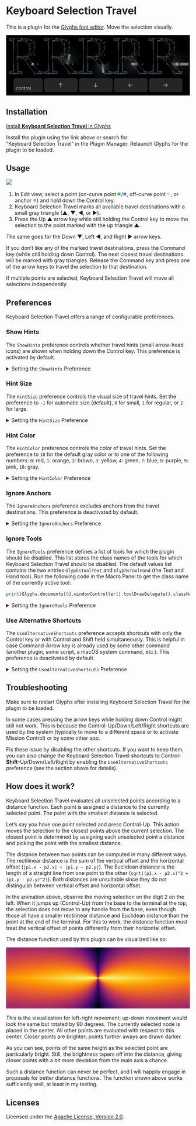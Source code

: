 # Keyboard Selection Travel

This is a plugin for the [Glyphs font editor](https://glyphsapp.com).
Move the selection visually.

![](Assets/Screenshot.png)

## Installation

[Install **Keyboard Selection Travel** in Glyphs](https://florianpircher.com/glyphs/plugins/keyboard-selection-travel/install)

Install the plugin using the link above or search for “Keyboard Selection Travel” in the Plugin Manager.
Relaunch Glyphs for the plugin to be loaded.

## Usage

[![](https://florianpircher.com/glyphs/plugins/keyboard-selection-travel/video/animation.png)](https://florianpircher.com/glyphs/plugins/keyboard-selection-travel/video/animation.mp4)

1. In Edit view, select a point (on-curve point <img src="Assets/on-curve-smooth.svg" width="10" height="10" alt>/<img src="Assets/on-curve-corner.svg" width="10" height="10" alt>, off-curve point <img src="Assets/off-curve.svg" width="10" height="10" alt>, or anchor <img src="Assets/anchor.svg" width="10" height="10" alt>) and hold down the Control key.
2. Keyboard Selection Travel marks all available travel destinations with a small gray triangle (▲&#xFE0E;, ▼&#xFE0E;, ◀&#xFE0E;, or ▶&#xFE0E;).
3. Press the Up ▲&#xFE0E; arrow key while still holding the Control key to move the selection to the point marked with the up triangle ▲&#xFE0E;.

The same goes for the Down ▼&#xFE0E;, Left ◀&#xFE0E;, and Right ▶&#xFE0E; arrow keys.

If you don’t like any of the marked travel destinations, press the Command key (while still holding down Control). The next closest travel destinations will be marked with gray triangles. Release the Command key and press one of the arrow keys to travel the selection to that destination.

If multiple points are selected, Keyboard Selection Travel will move all selections independently.

## Preferences

Keyboard Selection Travel offers a range of configurable preferences.

### Show Hints

The `ShowHints` preference controls whether travel hints (small arrow-head icons) are shown when holding down the Control key.
This preference is activated by default.

<details>
<summary>Setting the <code>ShowHints</code> Preference</summary>

<details>
<summary>Set <code>ShowHints</code> from the Command Line</summary>

Run the following line to set the preference to `NO` (or `YES` to activate):

```shell
defaults write com.GeorgSeifert.Glyphs3 com.FlorianPircher.Keyboard-Selection-Travel.ShowHints -bool NO
```

Run the following line to use the default value:

```shell
defaults delete com.GeorgSeifert.Glyphs3 com.FlorianPircher.Keyboard-Selection-Travel.ShowHints
```
</details>

<details>
<summary>Set <code>ShowHints</code> from Glyphs’ Macro Panel</summary>

Run the following line to set the preference to `False` (or `True` to activate, or `None` to reset):

```python
Glyphs.boolDefaults["com.FlorianPircher.Keyboard-Selection-Travel.ShowHints"] = False
```
</details>

<details>
<summary>Set <code>ShowHints</code> using mekkablue’s scripts</summary>

Choose *Script* → *mekkablue* → *App* → *Set Hidden App Preferences*, enter `com.FlorianPircher.Keyboard-Selection-Travel.ShowHints`), set the value to `NO` (or `YES` to activate), and confirm with *Apply*.
Click *Reset* to use the default value.
</details>
</details>

### Hint Size

The `HintSize` preference controls the visual size of travel hints.
Set the preference to `-1` for automatic size (default), `0` for small, `1` for regular, or `2` for large.

<details>
<summary>Setting the <code>HintSize</code> Preference</summary>

<details>
<summary>Set <code>HintSize</code> from the Command Line</summary>

Run the following line to set the preference to `-1`, `0`, `1`, or `2`:

```shell
defaults write com.GeorgSeifert.Glyphs3 com.FlorianPircher.Keyboard-Selection-Travel.HintSize -int 2
```

Run the following line to use the default value:

```shell
defaults delete com.GeorgSeifert.Glyphs3 com.FlorianPircher.Keyboard-Selection-Travel.HintSize
```
</details>

<details>
<summary>Set <code>HintSize</code> from Glyphs’ Macro Panel</summary>

Run the following line to set the preference to `-1`, `0`, `1`, or `2` (or `None` to reset):

```python
Glyphs.defaults["com.FlorianPircher.Keyboard-Selection-Travel.HintSize"] = 2
```
</details>

<details>
<summary>Set <code>HintSize</code> using mekkablue’s scripts</summary>

Choose *Script* → *mekkablue* → *App* → *Set Hidden App Preferences*, enter `com.FlorianPircher.Keyboard-Selection-Travel.HintSize`), set the value to `-1`, `0`, `1`, or `2`, and confirm with *Apply*.
Click *Reset* to use the default value.
</details>
</details>

### Hint Color

The `HintColor` preference controls the color of travel hints.
Set the preference to `10` for the default gray color or to one of the following numbers:
`0`: red, `1`: orange, `2`: brown, `3`: yellow, `4`: green, `7`: blue, `8`: purple, `9`: pink, `10`: gray.

<details>
<summary>Setting the <code>HintColor</code> Preference</summary>

<details>
<summary>Set <code>HintColor</code> from the Command Line</summary>

Run the following line to set the preference:

```shell
defaults write com.GeorgSeifert.Glyphs3 com.FlorianPircher.Keyboard-Selection-Travel.HintColor -int 1
```

Run the following line to use the default value:

```shell
defaults delete com.GeorgSeifert.Glyphs3 com.FlorianPircher.Keyboard-Selection-Travel.HintColor
```
</details>

<details>
<summary>Set <code>HintColor</code> from Glyphs’ Macro Panel</summary>

Run the following line to set the preference (or set it to `None` to reset it):

```python
Glyphs.defaults["com.FlorianPircher.Keyboard-Selection-Travel.HintColor"] = 1
```
</details>

<details>
<summary>Set <code>HintColor</code> using mekkablue’s scripts</summary>

Choose *Script* → *mekkablue* → *App* → *Set Hidden App Preferences*, enter `com.FlorianPircher.Keyboard-Selection-Travel.HintColor`), set the value, and confirm with *Apply*.
Click *Reset* to use the default value.
</details>
</details>

### Ignore Anchors

The `IgnoreAnchors` preference excludes anchors from the travel destinations.
This preference is deactivated by default.

<details>
<summary>Setting the <code>IgnoreAnchors</code> Preference</summary>

<details>
<summary>Set <code>IgnoreAnchors</code> from the Command Line</summary>

Run the following line to set the preference to `YES` (or `NO` to deactivate):

```shell
defaults write com.GeorgSeifert.Glyphs3 com.FlorianPircher.Keyboard-Selection-Travel.IgnoreAnchors -bool YES
```

Run the following line to use the default value:

```shell
defaults delete com.GeorgSeifert.Glyphs3 com.FlorianPircher.Keyboard-Selection-Travel.IgnoreAnchors
```
</details>

<details>
<summary>Set <code>IgnoreAnchors</code> from Glyphs’ Macro Panel</summary>

Run the following line to set the preference to `True` (or `False` to deactivate, or `None` to reset):

```python
Glyphs.boolDefaults["com.FlorianPircher.Keyboard-Selection-Travel.IgnoreAnchors"] = True
```
</details>

<details>
<summary>Set <code>IgnoreAnchors</code> using mekkablue’s scripts</summary>

Choose *Script* → *mekkablue* → *App* → *Set Hidden App Preferences*, enter `com.FlorianPircher.Keyboard-Selection-Travel.IgnoreAnchors`), set the value to `YES` (or `NO` to deactivate), and confirm with *Apply*.
Click *Reset* to use the default value.
</details>
</details>

### Ignore Tools

The `IgnoreTools` preference defines a list of tools for which the plugin should be disabled.
This list stores the class names of the tools for which Keyboard Selection Travel should be disabled.
The default values list contains the two entries `GlyphsToolText` and `GlyphsToolHand` (the Text and Hand tool).
Run the following code in the Macro Panel to get the class name of the currently active tool:

```python
print(Glyphs.documents[0].windowController().toolDrawDelegate().className())
```

<details>
<summary>Setting the <code>IgnoreTools</code> Preference</summary>

<details>
<summary>Set <code>IgnoreTools</code> from the Command Line</summary>

Run the following line to set the preference:

```shell
defaults write com.GeorgSeifert.Glyphs3 com.FlorianPircher.Keyboard-Selection-Travel.IgnoreTools -array GlyphsToolText GlyphsToolTrueTypeInstructor
```

Run the following line to use the default value:

```shell
defaults delete com.GeorgSeifert.Glyphs3 com.FlorianPircher.Keyboard-Selection-Travel.IgnoreTools
```
</details>

<details>
<summary>Set <code>IgnoreTools</code> from Glyphs’ Macro Panel</summary>

Run the following line to set the preference (or set to `None` to reset it):

```python
Glyphs.defaults["com.FlorianPircher.Keyboard-Selection-Travel.IgnoreTools"] = ["GlyphsToolText", "GlyphsToolTrueTypeInstructor"]
```
</details>
</details>

### Use Alternative Shortcuts

The `UseAlternativeShortcuts` preference accepts shortcuts with only the Control key or with Control and Shift held simultaneously.
This is helpful in case Command-Arrow key is already used by some other command (another plugin, some script, a macOS system command, etc.).
This preference is deactivated by default.

<details>
<summary>Setting the <code>UseAlternativeShortcuts</code> Preference</summary>

<details>
<summary>Set <code>UseAlternativeShortcuts</code> from the Command Line</summary>

Run the following line to set the preference to `YES` (or `NO` to deactivate):

```shell
defaults write com.GeorgSeifert.Glyphs3 com.FlorianPircher.Keyboard-Selection-Travel.UseAlternativeShortcuts -bool YES
```

Run the following line to use the default value:

```shell
defaults delete com.GeorgSeifert.Glyphs3 com.FlorianPircher.Keyboard-Selection-Travel.UseAlternativeShortcuts
```
</details>

<details>
<summary>Set <code>UseAlternativeShortcuts</code> from Glyphs’ Macro Panel</summary>

Run the following line to set the preference to `True` (or `False` to deactivate, or `None` to reset):

```python
Glyphs.boolDefaults["com.FlorianPircher.Keyboard-Selection-Travel.UseAlternativeShortcuts"] = True
```
</details>

<details>
<summary>Set <code>UseAlternativeShortcuts</code> using mekkablue’s scripts</summary>

Choose *Script* → *mekkablue* → *App* → *Set Hidden App Preferences*, enter `com.FlorianPircher.Keyboard-Selection-Travel.UseAlternativeShortcuts`), set the value to `YES` (or `NO` to deactivate), and confirm with *Apply*.
Click *Reset* to use the default value.
</details>
</details>

## Troubleshooting

Make sure to restart Glyphs after installing Keyboard Selection Travel for the plugin to be loaded.

In some cases pressing the arrow keys while holding down Control might still not work.
This is because the Control-Up/Down/Left/Right shortcuts are used by the system (typically to move to a different space or to activate Mission Control) or by some other app.

Fix these issue by disabling the other shortcuts.
If you want to keep them, you can also change the Keyboard Selection Travel shortcuts to Control-**Shift**-Up/Down/Left/Right by enabling the `UseAlternativeShortcuts` preference (see the section above for details).

## How does it work?

Keyboard Selection Travel evaluates all unselected points according to a distance function.
Each point is assigned a distance to the currently selected point.
The point with the smallest distance is selected.

Let’s say you have one point selected and press Control-Up.
This action moves the selection to the closest points above the current selection.
The closest point is determined by assigning each unselected point a distance and picking the point with the smallest distance.

The distance between two points can be computed in many different ways.
The rectilinear distance is the sum of the vertical offset and the horizontal offset (`|p1.x - p2.x| + |p1.y - p2.y|`).
The Euclidean distance is the length of a straight line from one point to the other (`sqrt((p1.x - p2.x)^2 + (p1.y - p2.y)^2)`).
Both distances are unsuitable since they do not distinguish between vertical offset and horizontal offset.

In the animation above, observe the moving selection on the digit 2 on the left.
When it jumps up (Control-Up) from the base to the terminal at the top, the selection does not move to any handle from the base, even though those all have a smaller rectilinear distance and Euclidean distance than the point at the end of the terminal.
For this to work, the distance function must treat the vertical offset of points differently from their horizontal offset.

The distance function used by this plugin can be visualized like so:

![](Assets/Distances.png)

This is the visualization for left-right movement; up-down movement would look the same but rotated by 90 degrees.
The currently selected node is placed in the center.
All other points are evaluated with respect to this center.
Closer points are brighter; points further aways are drawn darker.

As you can see, points of the same height as the selected point are particularly bright.
Still, the brightness tapers off into the distance, giving closer points with a bit more deviation from the main axis a chance.

Such a distance function can never be perfect, and I will happily engage in proposals for better distance functions.
The function shown above works sufficiently well, at least in my testing.

## Licenses

Licensed under the [Apache License, Version 2.0](http://www.apache.org/licenses/LICENSE-2.0).
